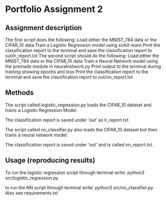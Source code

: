 # Portfolio Assignment 2


## Assignment description

The first script does the following:
Load either the MNIST_784 data or the CIFAR_10 data
Train a Logistic Regression model using scikit-learn
Print the classification report to the terminal and save the classification report to out/lr_report.txt
The second script should do the following:
Load either the MNIST_784 data or the CIFAR_10 data
Train a Neural Network model using the premade module in neuralnetwork.py
Print output to the terminal during training showing epochs and loss
Print the classification report to the terminal and save the classification report to out/nn_report.txt


## Methods
The script called logistic_regression.py loads the CIFAR_10 dataset and trains a Logistic Regression Model. 

The classification report is saved under 'out' as lr_report.txt

The script called nn_classifier.py also loads the CIFAR_10 dataset but then trains a neural network model. 

The classification report is saved under 'out' and is called nn_report.txt.

## Usage (reproducing results)
To run the logistic regression script through terminal write: python3 src/logistic_regression.py

to run the NN script through terminal write: python3 src/nn_classifier.py
Also see requirements.txt
